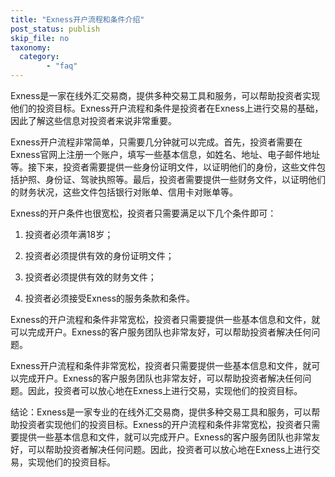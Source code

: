 ```yaml
---
title: "Exness开户流程和条件介绍"
post_status: publish
skip_file: no
taxonomy:
  category:
        - "faq"
---
```


Exness是一家在线外汇交易商，提供多种交易工具和服务，可以帮助投资者实现他们的投资目标。Exness开户流程和条件是投资者在Exness上进行交易的基础，因此了解这些信息对投资者来说非常重要。

Exness开户流程非常简单，只需要几分钟就可以完成。首先，投资者需要在Exness官网上注册一个账户，填写一些基本信息，如姓名、地址、电子邮件地址等。接下来，投资者需要提供一些身份证明文件，以证明他们的身份，这些文件包括护照、身份证、驾驶执照等。最后，投资者需要提供一些财务文件，以证明他们的财务状况，这些文件包括银行对账单、信用卡对账单等。

Exness的开户条件也很宽松，投资者只需要满足以下几个条件即可：

1. 投资者必须年满18岁；

2. 投资者必须提供有效的身份证明文件；

3. 投资者必须提供有效的财务文件；

4. 投资者必须接受Exness的服务条款和条件。

Exness的开户流程和条件非常宽松，投资者只需要提供一些基本信息和文件，就可以完成开户。Exness的客户服务团队也非常友好，可以帮助投资者解决任何问题。

Exness开户流程和条件非常宽松，投资者只需要提供一些基本信息和文件，就可以完成开户。Exness的客户服务团队也非常友好，可以帮助投资者解决任何问题。因此，投资者可以放心地在Exness上进行交易，实现他们的投资目标。

结论：Exness是一家专业的在线外汇交易商，提供多种交易工具和服务，可以帮助投资者实现他们的投资目标。Exness的开户流程和条件非常宽松，投资者只需要提供一些基本信息和文件，就可以完成开户。Exness的客户服务团队也非常友好，可以帮助投资者解决任何问题。因此，投资者可以放心地在Exness上进行交易，实现他们的投资目标。
